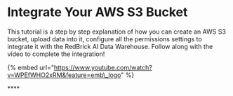 # Integrate Your AWS S3 Bucket

This tutorial is a step by step explanation of how you can create an AWS S3 bucket, upload data into it, configure all the permissions settings to integrate it with the RedBrick AI Data Warehouse. Follow along with the video to complete the integration!

{% embed url="https://www.youtube.com/watch?v=WPEfWHO2xRM&feature=emb\_logo" %}

\*\*\*\*

